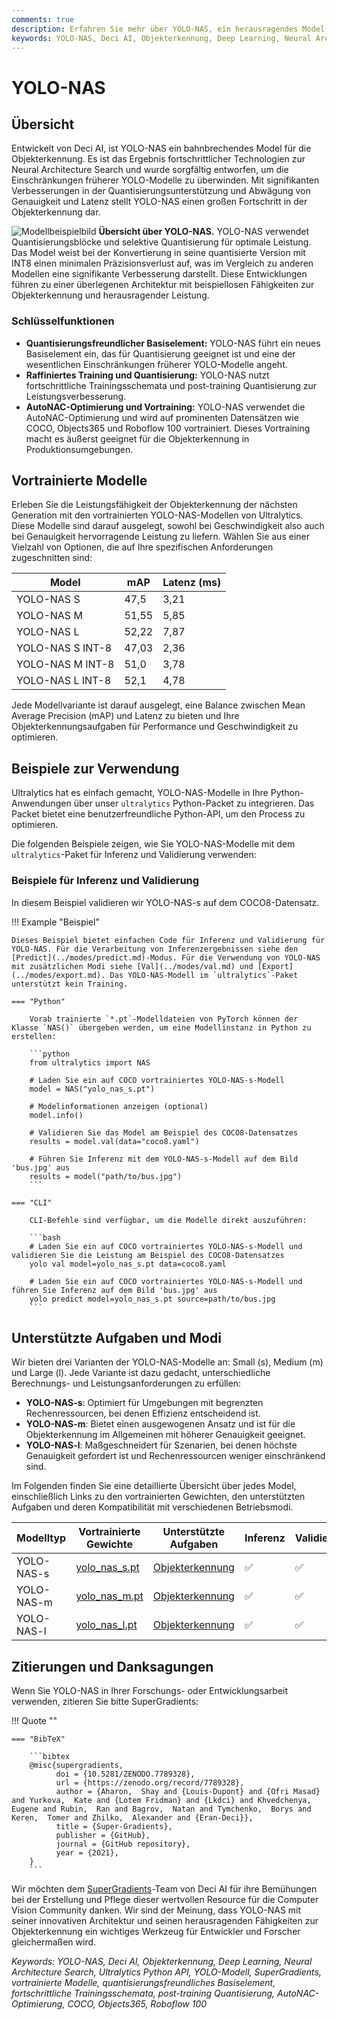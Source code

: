 ```yaml
---
comments: true
description: Erfahren Sie mehr über YOLO-NAS, ein herausragendes Model für die Objekterkennung. Erfahren Sie mehr über seine Funktionen, vortrainierte Modelle, Nutzung mit der Ultralytics Python API und vieles mehr.
keywords: YOLO-NAS, Deci AI, Objekterkennung, Deep Learning, Neural Architecture Search, Ultralytics Python API, YOLO-Modell, vortrainierte Modelle, Quantisierung, Optimierung, COCO, Objects365, Roboflow 100
---
```


# YOLO-NAS

## Übersicht

Entwickelt von Deci AI, ist YOLO-NAS ein bahnbrechendes Model für die Objekterkennung. Es ist das Ergebnis fortschrittlicher Technologien zur Neural Architecture Search und wurde sorgfältig entworfen, um die Einschränkungen früherer YOLO-Modelle zu überwinden. Mit signifikanten Verbesserungen in der Quantisierungsunterstützung und Abwägung von Genauigkeit und Latenz stellt YOLO-NAS einen großen Fortschritt in der Objekterkennung dar.

![Modellbeispielbild](https://learnopencv.com/wp-content/uploads/2023/05/yolo-nas_COCO_map_metrics.png)
**Übersicht über YOLO-NAS.** YOLO-NAS verwendet Quantisierungsblöcke und selektive Quantisierung für optimale Leistung. Das Model weist bei der Konvertierung in seine quantisierte Version mit INT8 einen minimalen Präzisionsverlust auf, was im Vergleich zu anderen Modellen eine signifikante Verbesserung darstellt. Diese Entwicklungen führen zu einer überlegenen Architektur mit beispiellosen Fähigkeiten zur Objekterkennung und herausragender Leistung.

### Schlüsselfunktionen

- **Quantisierungsfreundlicher Basiselement:** YOLO-NAS führt ein neues Basiselement ein, das für Quantisierung geeignet ist und eine der wesentlichen Einschränkungen früherer YOLO-Modelle angeht.
- **Raffiniertes Training und Quantisierung:** YOLO-NAS nutzt fortschrittliche Trainingsschemata und post-training Quantisierung zur Leistungsverbesserung.
- **AutoNAC-Optimierung und Vortraining:** YOLO-NAS verwendet die AutoNAC-Optimierung und wird auf prominenten Datensätzen wie COCO, Objects365 und Roboflow 100 vortrainiert. Dieses Vortraining macht es äußerst geeignet für die Objekterkennung in Produktionsumgebungen.

## Vortrainierte Modelle

Erleben Sie die Leistungsfähigkeit der Objekterkennung der nächsten Generation mit den vortrainierten YOLO-NAS-Modellen von Ultralytics. Diese Modelle sind darauf ausgelegt, sowohl bei Geschwindigkeit also auch bei Genauigkeit hervorragende Leistung zu liefern. Wählen Sie aus einer Vielzahl von Optionen, die auf Ihre spezifischen Anforderungen zugeschnitten sind:

| Model           | mAP   | Latenz (ms) |
| ---------------- | ----- | ----------- |
| YOLO-NAS S       | 47,5  | 3,21        |
| YOLO-NAS M       | 51,55 | 5,85        |
| YOLO-NAS L       | 52,22 | 7,87        |
| YOLO-NAS S INT-8 | 47,03 | 2,36        |
| YOLO-NAS M INT-8 | 51,0  | 3,78        |
| YOLO-NAS L INT-8 | 52,1  | 4,78        |

Jede Modellvariante ist darauf ausgelegt, eine Balance zwischen Mean Average Precision (mAP) und Latenz zu bieten und Ihre Objekterkennungsaufgaben für Performance und Geschwindigkeit zu optimieren.

## Beispiele zur Verwendung

Ultralytics hat es einfach gemacht, YOLO-NAS-Modelle in Ihre Python-Anwendungen über unser `ultralytics` Python-Packet zu integrieren. Das Packet bietet eine benutzerfreundliche Python-API, um den Process zu optimieren.

Die folgenden Beispiele zeigen, wie Sie YOLO-NAS-Modelle mit dem `ultralytics`-Paket für Inferenz und Validierung verwenden:

### Beispiele für Inferenz und Validierung

In diesem Beispiel validieren wir YOLO-NAS-s auf dem COCO8-Datensatz.

!!! Example "Beispiel"

    Dieses Beispiel bietet einfachen Code für Inferenz und Validierung für YOLO-NAS. Für die Verarbeitung von Inferenzergebnissen siehe den [Predict](../modes/predict.md)-Modus. Für die Verwendung von YOLO-NAS mit zusätzlichen Modi siehe [Val](../modes/val.md) und [Export](../modes/export.md). Das YOLO-NAS-Modell im `ultralytics`-Paket unterstützt kein Training.

    === "Python"

        Vorab trainierte `*.pt`-Modelldateien von PyTorch können der Klasse `NAS()` übergeben werden, um eine Modellinstanz in Python zu erstellen:

        ```python
        from ultralytics import NAS

        # Laden Sie ein auf COCO vortrainiertes YOLO-NAS-s-Modell
        model = NAS("yolo_nas_s.pt")

        # Modelinformationen anzeigen (optional)
        model.info()

        # Validieren Sie das Model am Beispiel des COCO8-Datensatzes
        results = model.val(data="coco8.yaml")

        # Führen Sie Inferenz mit dem YOLO-NAS-s-Modell auf dem Bild 'bus.jpg' aus
        results = model("path/to/bus.jpg")
        ```

    === "CLI"

        CLI-Befehle sind verfügbar, um die Modelle direkt auszuführen:

        ```bash
        # Laden Sie ein auf COCO vortrainiertes YOLO-NAS-s-Modell und validieren Sie die Leistung am Beispiel des COCO8-Datensatzes
        yolo val model=yolo_nas_s.pt data=coco8.yaml

        # Laden Sie ein auf COCO vortrainiertes YOLO-NAS-s-Modell und führen Sie Inferenz auf dem Bild 'bus.jpg' aus
        yolo predict model=yolo_nas_s.pt source=path/to/bus.jpg
        ```

## Unterstützte Aufgaben und Modi

Wir bieten drei Varianten der YOLO-NAS-Modelle an: Small (s), Medium (m) und Large (l). Jede Variante ist dazu gedacht, unterschiedliche Berechnungs- und Leistungsanforderungen zu erfüllen:

- **YOLO-NAS-s**: Optimiert für Umgebungen mit begrenzten Rechenressourcen, bei denen Effizienz entscheidend ist.
- **YOLO-NAS-m**: Bietet einen ausgewogenen Ansatz und ist für die Objekterkennung im Allgemeinen mit höherer Genauigkeit geeignet.
- **YOLO-NAS-l**: Maßgeschneidert für Szenarien, bei denen höchste Genauigkeit gefordert ist und Rechenressourcen weniger einschränkend sind.

Im Folgenden finden Sie eine detaillierte Übersicht über jedes Model, einschließlich Links zu den vortrainierten Gewichten, den unterstützten Aufgaben und deren Kompatibilität mit verschiedenen Betriebsmodi.

| Modelltyp  | Vortrainierte Gewichte                                                                        | Unterstützte Aufgaben                 | Inferenz | Validierung | Training | Export |
| ---------- | --------------------------------------------------------------------------------------------- | ------------------------------------- | -------- | ----------- | -------- | ------ |
| YOLO-NAS-s | [yolo_nas_s.pt](https://github.com/ultralytics/assets/releases/download/v0.0.0/yolo_nas_s.pt) | [Objekterkennung](../tasks/detect.md) | ✅       | ✅          | ❌       | ✅     |
| YOLO-NAS-m | [yolo_nas_m.pt](https://github.com/ultralytics/assets/releases/download/v0.0.0/yolo_nas_m.pt) | [Objekterkennung](../tasks/detect.md) | ✅       | ✅          | ❌       | ✅     |
| YOLO-NAS-l | [yolo_nas_l.pt](https://github.com/ultralytics/assets/releases/download/v0.0.0/yolo_nas_l.pt) | [Objekterkennung](../tasks/detect.md) | ✅       | ✅          | ❌       | ✅     |

## Zitierungen und Danksagungen

Wenn Sie YOLO-NAS in Ihrer Forschungs- oder Entwicklungsarbeit verwenden, zitieren Sie bitte SuperGradients:

!!! Quote ""

    === "BibTeX"

        ```bibtex
        @misc{supergradients,
              doi = {10.5281/ZENODO.7789328},
              url = {https://zenodo.org/record/7789328},
              author = {Aharon,  Shay and {Louis-Dupont} and {Ofri Masad} and Yurkova,  Kate and {Lotem Fridman} and {Lkdci} and Khvedchenya,  Eugene and Rubin,  Ran and Bagrov,  Natan and Tymchenko,  Borys and Keren,  Tomer and Zhilko,  Alexander and {Eran-Deci}},
              title = {Super-Gradients},
              publisher = {GitHub},
              journal = {GitHub repository},
              year = {2021},
        }
        ```

Wir möchten dem [SuperGradients](https://github.com/Deci-AI/super-gradients/)-Team von Deci AI für ihre Bemühungen bei der Erstellung und Pflege dieser wertvollen Resource für die Computer Vision Community danken. Wir sind der Meinung, dass YOLO-NAS mit seiner innovativen Architektur und seinen herausragenden Fähigkeiten zur Objekterkennung ein wichtiges Werkzeug für Entwickler und Forscher gleichermaßen wird.

_Keywords: YOLO-NAS, Deci AI, Objekterkennung, Deep Learning, Neural Architecture Search, Ultralytics Python API, YOLO-Modell, SuperGradients, vortrainierte Modelle, quantisierungsfreundliches Basiselement, fortschrittliche Trainingsschemata, post-training Quantisierung, AutoNAC-Optimierung, COCO, Objects365, Roboflow 100_
